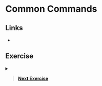 # Common Commands 

## Links

- 

## Exercise

<details>
  <summary><b></b></summary>
</details>

> **[Next Exercise](./4-utilities.md)**